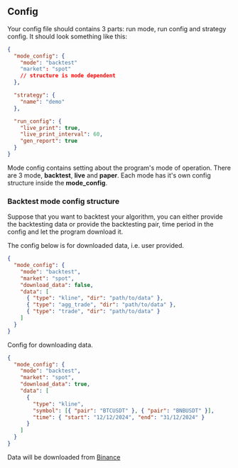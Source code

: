 ## Config

Your config file should contains 3 parts: run mode, run config and strategy config. It should look something like this:

```json
{
  "mode_config": {
    "mode": "backtest"
    "market": "spot"
    // structure is mode dependent
  },

  "strategy": {
    "name": "demo"
  },

  "run_config": {
    "live_print": true,
    "live_print_interval": 60,
    "gen_report": true
  }
}
```

Mode config contains setting about the program's mode of operation. There are 3 mode, **backtest**, **live** and **paper**. Each mode has it's own config structure inside the **mode_config**.

### **Backtest mode config structure**

Suppose that you want to backtest your algorithm, you can either provide the backtesting data or provide the backtesting pair, time period in the config and let the program download it.

The config below is for downloaded data, i.e. user provided.

```json
{
  "mode_config": {
    "mode": "backtest",
    "market": "spot",
    "download_data": false,
    "data": [
      { "type": "kline", "dir": "path/to/data" },
      { "type": "agg_trade", "dir": "path/to/data" },
      { "type": "trade", "dir": "path/to/data" }
    ]
  }
}
```

Config for downloading data.

```json
{
  "mode_config": {
    "mode": "backtest",
    "market": "spot",
    "download_data": true,
    "data": [
      {
        "type": "kline",
        "symbol": [{ "pair": "BTCUSDT" }, { "pair": "BNBUSDT" }],
        "time": { "start": "12/12/2024", "end": "31/12/2024" }
      }
    ]
  }
}
```

Data will be downloaded from [Binance](https://data.binance.vision/)
